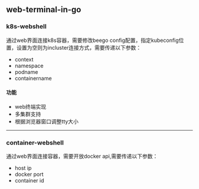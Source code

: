 ## web-terminal-in-go

### k8s-webshell

通过web界面连接k8s容器，需要修改beego config配置，指定kubeconfig位置，设置为空则为incluster连接方式，需要传递以下参数：
- context
- namespace
- podname
- containername


#### 功能

- web终端实现
- 多集群支持
- 根据浏览器窗口调整tty大小

***

### container-webshell


通过web界面连接容器，需要开放docker api,需要传递以下参数：

- host ip
- docker port
- container id